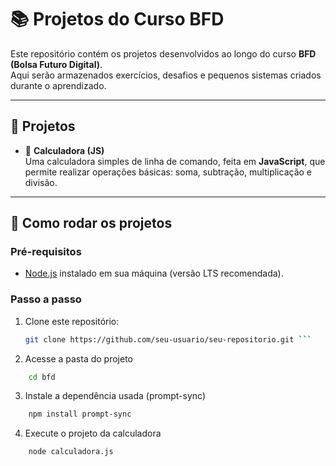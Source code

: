 # 📚 Projetos do Curso BFD

Este repositório contém os projetos desenvolvidos ao longo do curso **BFD (Bolsa Futuro Digital)**.  
Aqui serão armazenados exercícios, desafios e pequenos sistemas criados durante o aprendizado.

---

## 📂 Projetos

- 🧮 **Calculadora (JS)**  
  Uma calculadora simples de linha de comando, feita em **JavaScript**, que permite realizar operações básicas: soma, subtração, multiplicação e divisão.

---

## 🚀 Como rodar os projetos

### Pré-requisitos

- [Node.js](https://nodejs.org/) instalado em sua máquina (versão LTS recomendada).

### Passo a passo

1. Clone este repositório:

   ````bash
   git clone https://github.com/seu-usuario/seu-repositorio.git ```

   ````

2. Acesse a pasta do projeto

```bash
    cd bfd
```

3. Instale a dependência usada (prompt-sync)

```bash
    npm install prompt-sync
```

4. Execute o projeto da calculadora

```bash
    node calculadora.js
```
